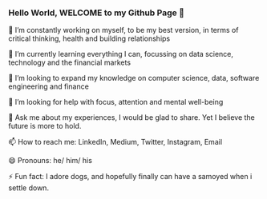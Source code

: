 ### Hello World, WELCOME to my Github Page 👋

🔭 I’m constantly working on myself, to be my best version, in terms of critical thinking, health and building relationships 

🌱 I’m currently learning everything I can, focussing on data science, technology and the financial markets

👯 I’m looking to expand my knowledge on computer science, data, software engineering and finance 

🤔 I’m looking for help with focus, attention and mental well-being 

💬 Ask me about my experiences, I would be glad to share. Yet I believe the future is more to hold. 

📫 How to reach me: LinkedIn, Medium, Twitter, Instagram, Email 

😄 Pronouns: he/ him/ his 

⚡ Fun fact: I adore dogs, and hopefully finally can have a samoyed when i settle down. 

